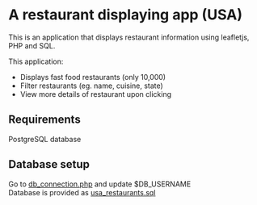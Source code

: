 # A restaurant displaying app (USA)

This is an application that displays restaurant information using leafletjs, PHP and SQL.

This application:

- Displays fast food restaurants (only 10,000)
- Filter restaurants (eg. name, cuisine, state)
- View more details of restaurant upon clicking

## Requirements

PostgreSQL database

## Database setup

Go to [db_connection.php](https://github.com/zululwarrior/restaurants-usa-map/blob/master/db_connection.php) and update \$DB_USERNAME\
Database is provided as [usa_restaurants.sql](https://github.com/zululwarrior/restaurants-usa-map/blob/master/usa_restaurant.sql)
